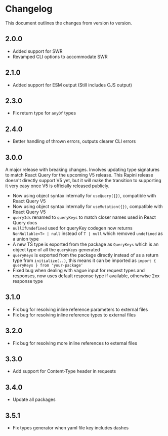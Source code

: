 # Changelog

This document outlines the changes from version to version.

## 2.0.0

- Added support for SWR
- Revamped CLI options to accommodate SWR

## 2.1.0

- Added support for ESM output (Still includes CJS output)

## 2.3.0

- Fix return type for `anyOf` types

## 2.4.0

- Better handling of thrown errors, outputs clearer CLI errors

## 3.0.0

A major release with breaking changes. Involves updating type signatures to match React Query for the upcoming V5 release. This Rapini release doesn't directly support V5 yet, but it will make the transition to supporting it very easy once V5 is officially released publicly.

- Now using object syntax internally for `useQuery({})`, compatible with React Query V5
- Now using object syntax internally for `useMutation({})`, compatible with React Query V5
- `queryIds` renamed to `queryKeys` to match closer names used in React Query docs
- `nullIfUndefined` used for queryKey codegen now returns `NonNullable<T> | null` instead of `T | null` which removed `undefined` as a union type
- A new TS type is exported from the package as `QueryKeys` which is an object type of all the `queryKeys` generated
- `queryKeys` is exported from the package directly instead of as a return type from `initialize(..)`, this means it can be imported as `import { queryKeys } from 'your-package' `
- Fixed bug when dealing with vague input for request types and responses, now uses default response type if available, otherwise 2xx response type

## 3.1.0

- Fix bug for resolving inline reference parameters to external files
- Fix bug for resolving inline reference types to external files

## 3.2.0

- Fix bug for resolving more inline references to external files

## 3.3.0

- Add support for Content-Type header in requests

## 3.4.0

- Update all packages

## 3.5.1

- Fix types generator when yaml file key includes dashes
